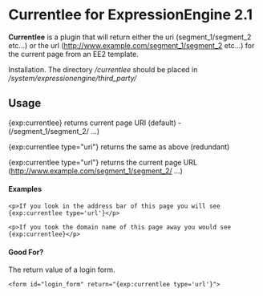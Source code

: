 Currentlee for ExpressionEngine 2.1
=========

**Currentlee** is a plugin that will return either the uri (segment_1/segment_2 etc...) or the url (http://www.example.com/segment_1/segment_2 etc...) for the current page from an EE2 template.

Installation. The directory */currentlee* should be placed in */system/expressionengine/third_party/*

## Usage

{exp:currentlee} returns current page URI (default) - (/segment_1/segment_2/ ...)

{exp:currentlee type="uri"} returns the same as above (redundant)

{exp:currentlee type="url"} returns the current page URL (http://www.example.com/segment_1/segment_2/ ...)

#### Examples

	<p>If you look in the address bar of this page you will see {exp:currentlee type='url'}</p>
	
	<p>If you took the domain name of this page away you would see {exp:currentlee}</p>
	
#### Good For?

The return value of a login form.

	<form id="login_form" return="{exp:currentlee type='url'}">